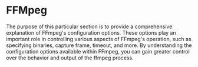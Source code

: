# FFMpeg

The purpose of this particular section is to provide a comprehensive explanation of FFmpeg's configuration options. These options play an important role in controlling various aspects of FFmpeg's operation, such as specifying binaries, capture frame, timeout, and more. By understanding the configuration options available within FFmpeg, you can gain greater control over the behavior and output of the ffmpeg process.
